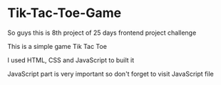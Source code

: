 # Tik-Tac-Toe-Game

So guys this is 8th project of 25 days frontend project challenge 

This is a simple game Tik Tac Toe 

I used HTML, CSS and JavaScript to built it 

JavaScript part is very important so don't forget to visit JavaScript file
